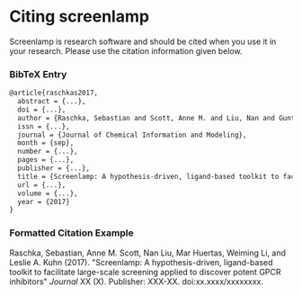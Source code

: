 # Citing screenlamp

Screenlamp is research software and should be cited when you use it in your research. Please use the citation information given below.

### BibTeX Entry

```tex
@article{raschkas2017,
  abstract = {...},
  doi = {...},
  author = {Raschka, Sebastian and Scott, Anne M. and Liu, Nan and Gunturu, Santosh and Huertas, Mar and Li, Weiming andKuhn, Leslie A.},
  issn = {...},
  journal = {Journal of Chemical Information and Modeling},
  month = {sep},
  number = {...},
  pages = {...},
  publisher = {...},
  title = {Screenlamp: A hypothesis-driven, ligand-based toolkit to facilitate large-scale screening applied to discover potent GPCR inhibitors},
  url = {...},
  volume = {...},
  year = {2017}
}
```

### Formatted Citation Example

Raschka, Sebastian, Anne M. Scott, Nan Liu, Mar Huertas, Weiming Li, and Leslie A. Kuhn (2017). "Screenlamp: A hypothesis-driven, ligand-based toolkit to facilitate large-scale screening applied to discover potent GPCR inhibitors" *Journal* XX (X). Publisher: XXX-XX. doi:xx.xxxx/xxxxxxxx.
